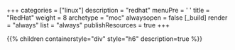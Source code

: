 +++ 
categories = ["linux"] 
description = "redhat" 
menuPre = '<i class="fa-brands fab fa-redhat"></i> '
title = "RedHat" 
weight = 8
archetype = "moc" 
alwaysopen = false
[_build]
  render = "always"
  list = "always"
  publishResources = true
+++

{{% children containerstyle="div" style="h6" description=true %}}